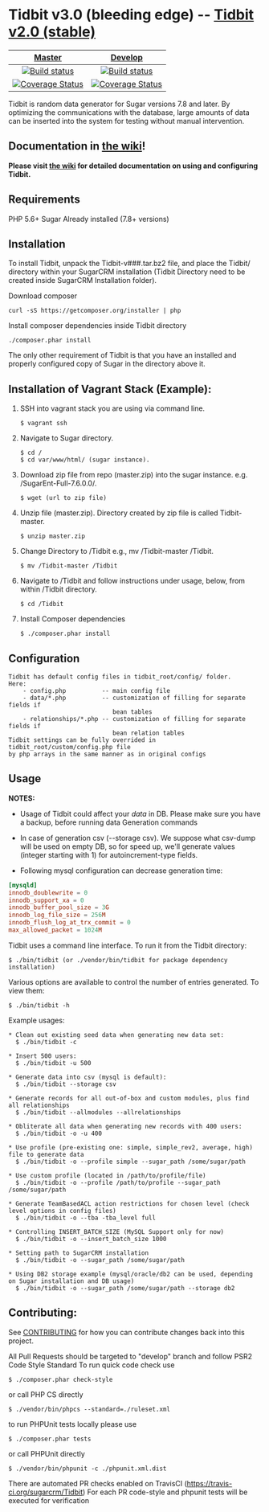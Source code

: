 Tidbit v3.0 (bleeding edge) -- [Tidbit v2.0 (stable)](https://github.com/sugarcrm/Tidbit/tree/v2.0.0)
===========

|                       [Master][Master]                       |                       [Develop][Develop]                       |
|:------------------------------------------------------------:|:--------------------------------------------------------------:|
|           [![Build status][Master image]][Master]            |           [![Build status][Develop image]][Develop]            |
| [![Coverage Status][Master coverage image]][Master coverage] | [![Coverage Status][Develop coverage image]][Develop coverage] |

Tidbit is random data generator for Sugar versions 7.8 and later. By optimizing
the communications with the database, large amounts of data can be inserted
into the system for testing without manual intervention.

Documentation in [the wiki](https://github.com/sugarcrm/Tidbit/wiki)!
------------------
**Please visit [the wiki](https://github.com/sugarcrm/Tidbit/wiki) for detailed documentation on using and configuring
Tidbit.**

Requirements
------------
PHP 5.6+
Sugar Already installed (7.8+ versions)

Installation
------------
To install Tidbit, unpack the Tidbit-v###.tar.bz2 file, and place the Tidbit/
directory within your SugarCRM installation (Tidbit Directory need to be created inside SugarCRM Installation folder).

Download composer

```
curl -sS https://getcomposer.org/installer | php
```

Install composer dependencies inside Tidbit directory

```
./composer.phar install
```

The only other requirement of Tidbit is that you have an installed and properly
configured copy of Sugar in the directory above it.

Installation of Vagrant Stack (Example):
------------

1. SSH into vagrant stack you are using via command line.
    ```
    $ vagrant ssh
    ```

2. Navigate to Sugar directory.
    ```
    $ cd /
    $ cd var/www/html/ (sugar instance).
    ```

3. Download zip file from repo (master.zip) into the sugar instance. e.g. /SugarEnt-Full-7.6.0.0/.
    ```
    $ wget (url to zip file)
    ```

4. Unzip file (master.zip). Directory created by zip file is called Tidbit-master.
    ```
    $ unzip master.zip
    ```

5. Change Directory to /Tidbit e.g., mv /Tidbit-master /Tidbit.
    ```
    $ mv /Tidbit-master /Tidbit
    ```

6. Navigate to /Tidbit and follow instructions under usage, below, from within /Tidbit directory.
    ```
    $ cd /Tidbit
    ```

7. Install Composer dependencies
    ```
    $ ./composer.phar install
    ```

Configuration
-------------

    Tidbit has default config files in tidbit_root/config/ folder.
    Here:
        - config.php          -- main config file
        - data/*.php          -- customization of filling for separate fields if
                                 bean tables
        - relationships/*.php -- customization of filling for separate fields if
                                 bean relation tables
    Tidbit settings can be fully overrided in tidbit_root/custom/config.php file
    by php arrays in the same manner as in original configs

Usage
-----
**NOTES:**

* Usage of Tidbit could affect your _data_ in DB.
  Please make sure you have a backup, before running data Generation commands

* In case of generation csv (--storage csv).
  We suppose what csv-dump will be used on empty DB, so for speed up, we'll generate
  values (integer starting with 1) for autoincrement-type fields.

* Following mysql configuration can decrease generation time:

```conf
[mysqld]
innodb_doublewrite = 0
innodb_support_xa = 0
innodb_buffer_pool_size = 3G
innodb_log_file_size = 256M
innodb_flush_log_at_trx_commit = 0
max_allowed_packet = 1024M
```

Tidbit uses a command line interface. To run it from the Tidbit directory:

    $ ./bin/tidbit (or ./vendor/bin/tidbit for package dependency installation)

Various options are available to control the number of entries generated.
To view them:

    $ ./bin/tidbit -h

Example usages:

    * Clean out existing seed data when generating new data set:
      $ ./bin/tidbit -c

    * Insert 500 users:
      $ ./bin/tidbit -u 500
      
    * Generate data into csv (mysql is default):
      $ ./bin/tidbit --storage csv

    * Generate records for all out-of-box and custom modules, plus find all relationships
      $ ./bin/tidbit --allmodules --allrelationships

    * Obliterate all data when generating new records with 400 users:
      $ ./bin/tidbit -o -u 400

    * Use profile (pre-existing one: simple, simple_rev2, average, high) file to generate data
      $ ./bin/tidbit -o --profile simple --sugar_path /some/sugar/path

    * Use custom profile (located in /path/to/profile/file)
      $ ./bin/tidbit -o --profile /path/to/profile --sugar_path /some/sugar/path

    * Generate TeamBasedACL action restrictions for chosen level (check level options in config files)
      $ ./bin/tidbit -o --tba -tba_level full
      
    * Controlling INSERT_BATCH_SIZE (MySQL Support only for now)
      $ ./bin/tidbit -o --insert_batch_size 1000

    * Setting path to SugarCRM installation
      $ ./bin/tidbit -o --sugar_path /some/sugar/path

    * Using DB2 storage example (mysql/oracle/db2 can be used, depending on Sugar installation and DB usage)
      $ ./bin/tidbit -o --sugar_path /some/sugar/path --storage db2

Contributing:
------------
See [CONTRIBUTING](CONTRIBUTING.md) for how you can contribute changes back into this project.

All Pull Requests should be targeted to "develop" branch and follow PSR2 Code Style Standard
To run quick code check use

    $ ./composer.phar check-style

or call PHP CS directly

    $ ./vendor/bin/phpcs --standard=./ruleset.xml

to run PHPUnit tests locally please use

    $ ./composer.phar tests

or call PHPUnit directly

    $ ./vendor/bin/phpunit -c ./phpunit.xml.dist

There are automated PR checks enabled on TravisCI (https://travis-ci.org/sugarcrm/Tidbit)
For each PR code-style and phpunit tests will be executed for verification

[Master image]: https://api.travis-ci.org/sugarcrm/Tidbit.svg?branch=master

[Master]: https://travis-ci.org/sugarcrm/Tidbit

[Master coverage image]: https://coveralls.io/repos/github/sugarcrm/Tidbit/badge.svg?branch=master

[Master coverage]: https://coveralls.io/github/sugarcrm/Tidbit?branch=master

[Develop image]: https://api.travis-ci.org/sugarcrm/Tidbit.svg?branch=develop

[Develop]: https://github.com/sugarcrm/Tidbit/tree/develop

[Develop coverage image]: https://coveralls.io/repos/github/sugarcrm/Tidbit/badge.svg?branch=develop

[Develop coverage]: https://coveralls.io/github/sugarcrm/Tidbit?branch=develop
